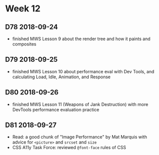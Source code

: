 # Week 12

## D78 2018-09-24

- finished MWS Lesson 9 about the render tree and how it paints and composites

## D79 2018-09-25

- finished MWS Lesson 10 about performance eval with Dev Tools, and calculating Load, Idle, Animation, and Response

## D80 2018-09-26

- finished MWS Lesson 11 (Weapons of Jank Destruction) with more DevTools performance evaluation practice

## D81 2018-09-27

- Read: a good chunk of "Image Performance" by Mat Marquis with advice for `<picture>` and `srcset` and `size`
- CSS A11y Task Force: reviewed `@font-face` rules of CSS

